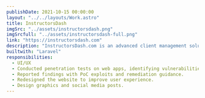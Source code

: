 ```yaml
---
publishDate: 2021-10-15 00:00:00
layout: "../../layouts/Work.astro"
title: InstructorsDash
imgSrc: "../assets/instructorsdash.png"
imgSrcfull: "../assets/instructorsdash-full.png"
link: "https://instructorsdash.com"
description: "InstructorsDash.com is an advanced client management solution for instructors. Includes tools for event organization and growth, a strong booking system, automated features, upselling, and digital ticketing. AI helps create event details and manage payments easily. One-on-one training, weekly live Zoom training on features and functions, with monthly free business training. Try a 14-day free trial. 100% Guaranteed to assist your business to succeed!"
builtwith: "Laravel"
responsibilities:
  - UI/UX
  - Conducted penetration tests on web apps, identifying vulnerabilities (XSS, SQLi, CSRF).
  - Reported findings with PoC exploits and remediation guidance.
  - Redesigned the website to improve user experience.
  - Design graphics and social media posts.
---
```

